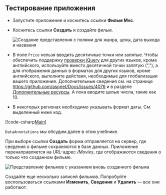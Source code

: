 
## <a name="test-the-app"></a>Тестирование приложения

* Запустите приложение и коснитесь ссылки **Фильм Mvc**.
* Коснитесь ссылки **Создать** и создайте фильм.

  ![Создание представления с полями для жанра, цены, дата выхода и названия](../../tutorials/first-mvc-app/adding-model/_static/movies.png)

* В поле `Price` нельзя вводить десятичные точки или запятые. Чтобы обеспечить поддержку [проверки jQuery](https://jqueryvalidation.org/) для других языков, кроме английского, используйте вместо десятичной точки запятую (","), а для отображения данных в форматах для других языков, кроме английского, выполните действия, необходимые для глобализации вашего приложения. Дополнительные сведения см. на странице https://github.com/aspnet/Docs/issues/4076 и в разделе [Дополнительные ресурсы](#additional-resources). А пока вводите целые числа, такие как 10.

<a name="displayformatdatelocal"></a>

* В некоторых регионах необходимо указывать формат даты. См. выделенный ниже код.

[!code-csharp[Main](../../tutorials/first-mvc-app/start-mvc/sample/MvcMovie/Models/MovieDateFormat.cs?name=snippet_1&highlight=2,10)]

`DataAnnotations` мы обсудим далее в этом учебнике.

При выборе ссылки **Создать** форма отправляется на сервер, где сведения о фильме сохраняются в базе данных. Приложение перенаправляется на URL-адрес */Movies*, где отображаются сведения о только что созданном фильме.

![Представление фильмов с указанием вновь созданного фильма](../../tutorials/first-mvc-app/adding-model/_static/h.png)

Создайте еще несколько записей фильмов. Попробуйте воспользоваться ссылками **Изменить**, **Сведения** и **Удалить** — все они работают.
